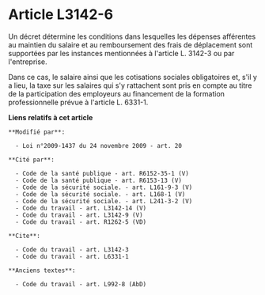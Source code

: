 # Article L3142-6

Un décret détermine les conditions dans lesquelles les dépenses afférentes au maintien du salaire et au remboursement des
frais de déplacement sont supportées par les instances mentionnées à l'article L. 3142-3 ou par l'entreprise. 

Dans ce cas, le salaire ainsi que les cotisations sociales obligatoires et, s'il y a lieu, la taxe sur les salaires qui s'y
rattachent sont pris en compte au titre de la participation des employeurs au financement de la formation professionnelle
prévue à l'article L. 6331-1.

**Liens relatifs à cet article**

	**Modifié par**:

	  - Loi n°2009-1437 du 24 novembre 2009 - art. 20

	**Cité par**:

	  - Code de la santé publique - art. R6152-35-1 (V)
	  - Code de la santé publique - art. R6153-13 (V)
	  - Code de la sécurité sociale. - art. L161-9-3 (V)
	  - Code de la sécurité sociale. - art. L168-1 (V)
	  - Code de la sécurité sociale. - art. L241-3-2 (V)
	  - Code du travail - art. L3142-14 (V)
	  - Code du travail - art. L3142-9 (V)
	  - Code du travail - art. R1262-5 (VD)

	**Cite**:

	  - Code du travail - art. L3142-3
	  - Code du travail - art. L6331-1

	**Anciens textes**:

	  - Code du travail - art. L992-8 (AbD)
